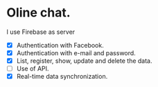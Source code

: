 # Oline chat.
  
  I use Firebase as server

- [x] Authentication with Facebook.
- [x] Authentication with e-mail and password.
- [x] List, register, show, update and delete the data.
- [ ] Use of API.
- [x] Real-time data synchronization.
